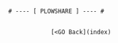 																																								# ---- [ PLOWSHARE ] ---- #
                                        
                                        
                [<GO Back](index)
                

